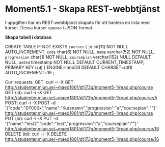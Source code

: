 # Moment5.1 - Skapa REST-webbtjänst

I uppgiften har en REST-webbtjänst skapats för att hantera en lista med kurser. Dessa kurser sparas i JSON-format.

**Skapa tabell i databas:**

CREATE TABLE IF NOT EXISTS `courses` (
  `id` int(11) NOT NULL AUTO_INCREMENT,
  `code` char(6) NOT NULL,
  `name` varchar(52) NOT NULL,
  `progression` char(1) NOT NULL,
  `courseplan` varchar(152) NULL DEFAULT NULL,
  `added` timestamp NOT NULL DEFAULT CURRENT_TIMESTAMP,
  PRIMARY KEY (`id`)
) ENGINE=InnoDB  DEFAULT CHARSET=utf8 AUTO_INCREMENT=19 ;

Curl requests:
GET: curl -i -X GET http://studenter.miun.se/~maed1801/dt173g/moment5-1/read.php/course
GET (id): curl -i -X GET http://studenter.miun.se/~maed1801/dt173g/moment5-1/read.php/course/5
POST: curl -i -X POST -d '{"code":"DT000x","name":"Kursnamn","progression":"a","courseplan":""}' http://studenter.miun.se/~maed1801/dt173g/moment5-1/read.php/course
PUT (id): curl -i -X PUT -d '{"name":"test2","code":"test","progression":"a","courseplan":""}' http://studenter.miun.se/~maed1801/dt173g/moment5-1/read.php/course/16
DELETE (id): curl -i -X DELETE http://studenter.miun.se/~maed1801/dt173g/moment5-1/read.php/course/16
